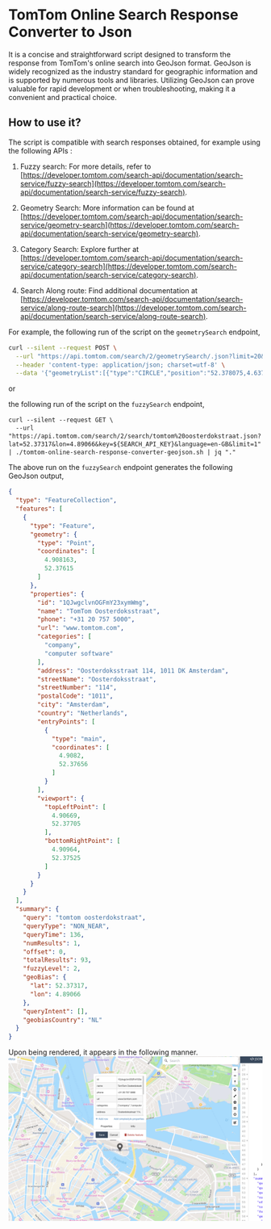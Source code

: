# TomTom Online Search Response Converter to Json
It is a concise and straightforward script designed to transform the response from TomTom's online search into GeoJson format. GeoJson is widely recognized as the industry standard for geographic information and is supported by numerous tools and libraries. Utilizing GeoJson can prove valuable for rapid development or when troubleshooting, making it a convenient and practical choice.

## How to use it?

The script is compatible with search responses obtained, for example using the following APIs :

1. Fuzzy search: For more details, refer to [https://developer.tomtom.com/search-api/documentation/search-service/fuzzy-search](https://developer.tomtom.com/search-api/documentation/search-service/fuzzy-search).

2. Geometry Search: More information can be found at [https://developer.tomtom.com/search-api/documentation/search-service/geometry-search](https://developer.tomtom.com/search-api/documentation/search-service/geometry-search).

3. Category Search: Explore further at [https://developer.tomtom.com/search-api/documentation/search-service/category-search](https://developer.tomtom.com/search-api/documentation/search-service/category-search).

4. Search Along route: Find additional documentation at [https://developer.tomtom.com/search-api/documentation/search-service/along-route-search](https://developer.tomtom.com/search-api/documentation/search-service/along-route-search).

For example, the following run of the script on the `geometrySearch` endpoint,

```sh
curl --silent --request POST \
  --url "https://api.tomtom.com/search/2/geometrySearch/.json?limit=20&lat=52.378075&lon=4.637921&language=en-GB&categorySet=7311&typeahead=true&timeZone=iana&key=${SEARCH_API_KEY}" \
  --header 'content-type: application/json; charset=utf-8' \
  --data '{"geometryList":[{"type":"CIRCLE","position":"52.378075,4.637921","radius":1000},{"type":"POLYGON","vertices":["52.37874,4.90482","52.37664,4.92559","52.37497,4.94877","52.36805,4.97246","52.34918,4.95993","52.34016,4.95169","52.32894,4.91392","52.34048,4.88611","52.33953,4.84388","52.37067,4.8432","52.38492,4.84663","52.40011,4.85058","52.38995,4.89075"]},{"type":"POLYGON","vertices":["52.466119,4.78833","52.466119,4.858571","52.430716,4.858571","52.430716,4.78833"]}]}' | ./tomtom-online-search-response-converter-geojson.sh | jq "."
```

or

the following run of the script on the `fuzzySearch` endpoint,

```
curl --silent --request GET \
  --url "https://api.tomtom.com/search/2/search/tomtom%20oosterdokstraat.json?lat=52.37317&lon=4.89066&key=${SEARCH_API_KEY}&language=en-GB&limit=1" | ./tomtom-online-search-response-converter-geojson.sh | jq "."
```

The above run on the `fuzzySearch` endpoint generates the following GeoJson output,
```json
{
  "type": "FeatureCollection",
  "features": [
    {
      "type": "Feature",
      "geometry": {
        "type": "Point",
        "coordinates": [
          4.908163,
          52.37615
        ]
      },
      "properties": {
        "id": "1QJwgclvnOGFmY23xymWmg",
        "name": "TomTom Oosterdoksstraat",
        "phone": "+31 20 757 5000",
        "url": "www.tomtom.com",
        "categories": [
          "company",
          "computer software"
        ],
        "address": "Oosterdoksstraat 114, 1011 DK Amsterdam",
        "streetName": "Oosterdoksstraat",
        "streetNumber": "114",
        "postalCode": "1011",
        "city": "Amsterdam",
        "country": "Netherlands",
        "entryPoints": [
          {
            "type": "main",
            "coordinates": [
              4.9082,
              52.37656
            ]
          }
        ],
        "viewport": {
          "topLeftPoint": [
            4.90669,
            52.37705
          ],
          "bottomRightPoint": [
            4.90964,
            52.37525
          ]
        }
      }
    }
  ],
  "summary": {
    "query": "tomtom oosterdokstraat",
    "queryType": "NON_NEAR",
    "queryTime": 136,
    "numResults": 1,
    "offset": 0,
    "totalResults": 93,
    "fuzzyLevel": 2,
    "geoBias": {
      "lat": 52.37317,
      "lon": 4.89066
    },
    "queryIntent": [],
    "geobiasCountry": "NL"
  }
}
```

Upon being rendered, it appears in the following manner.
![image info](./tomtom-online-search-geojson.png)
